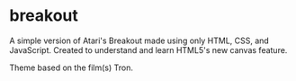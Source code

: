 breakout
========

A simple version of Atari's Breakout made using only HTML, CSS, and JavaScript.
Created to understand and learn HTML5's new canvas feature.

Theme based on the film(s) Tron.
